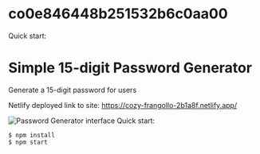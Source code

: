 # co0e846448b251532b6c0aa00

Quick start:
# Simple 15-digit Password Generator

Generate a 15-digit password for users

Netlify deployed link to site: https://cozy-frangollo-2b1a8f.netlify.app/

![Password Generator interface](https://github.com/Dukeyeboah/Password-Generator-new/assets/117697130/21784efc-fe8b-4bc0-bc30-2cb7363b03df)
Quick start:

```
$ npm install
$ npm start
````


